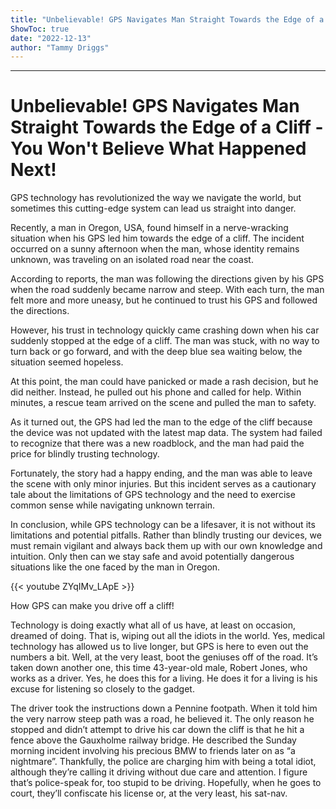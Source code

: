 ```yaml
---
title: "Unbelievable! GPS Navigates Man Straight Towards the Edge of a Cliff - You Won't Believe What Happened Next!"
ShowToc: true 
date: "2022-12-13"
author: "Tammy Driggs"
---
```

*****
# Unbelievable! GPS Navigates Man Straight Towards the Edge of a Cliff - You Won't Believe What Happened Next!

GPS technology has revolutionized the way we navigate the world, but sometimes this cutting-edge system can lead us straight into danger.

Recently, a man in Oregon, USA, found himself in a nerve-wracking situation when his GPS led him towards the edge of a cliff. The incident occurred on a sunny afternoon when the man, whose identity remains unknown, was traveling on an isolated road near the coast.

According to reports, the man was following the directions given by his GPS when the road suddenly became narrow and steep. With each turn, the man felt more and more uneasy, but he continued to trust his GPS and followed the directions.

However, his trust in technology quickly came crashing down when his car suddenly stopped at the edge of a cliff. The man was stuck, with no way to turn back or go forward, and with the deep blue sea waiting below, the situation seemed hopeless.

At this point, the man could have panicked or made a rash decision, but he did neither. Instead, he pulled out his phone and called for help. Within minutes, a rescue team arrived on the scene and pulled the man to safety.

As it turned out, the GPS had led the man to the edge of the cliff because the device was not updated with the latest map data. The system had failed to recognize that there was a new roadblock, and the man had paid the price for blindly trusting technology.

Fortunately, the story had a happy ending, and the man was able to leave the scene with only minor injuries. But this incident serves as a cautionary tale about the limitations of GPS technology and the need to exercise common sense while navigating unknown terrain.

In conclusion, while GPS technology can be a lifesaver, it is not without its limitations and potential pitfalls. Rather than blindly trusting our devices, we must remain vigilant and always back them up with our own knowledge and intuition. Only then can we stay safe and avoid potentially dangerous situations like the one faced by the man in Oregon.

{{< youtube ZYqIMv_LApE >}} 



How GPS can make you drive off a cliff!
 
Technology is doing exactly what all of us have, at least on occasion, dreamed of doing. That is, wiping out all the idiots in the world. Yes, medical technology has allowed us to live longer, but GPS is here to even out the numbers a bit. Well, at the very least, boot the geniuses off of the road. It’s taken down another one, this time 43-year-old male, Robert Jones, who works as a driver. Yes, he does this for a living. He does it for a living is his excuse for listening so closely to the gadget.
 
The driver took the instructions down a Pennine footpath. When it told him the very narrow steep path was a road, he believed it. The only reason he stopped and didn’t attempt to drive his car down the cliff is that he hit a fence above the Gauxholme railway bridge. He described the Sunday morning incident involving his precious BMW to friends later on as “a nightmare”. Thankfully, the police are charging him with being a total idiot, although they’re calling it driving without due care and attention. I figure that’s police-speak for, too stupid to be driving. Hopefully, when he goes to court, they’ll confiscate his license or, at the very least, his sat-nav.




